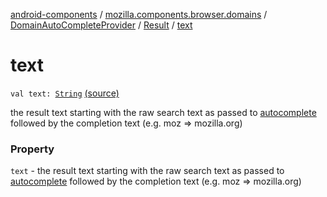 [android-components](../../../index.md) / [mozilla.components.browser.domains](../../index.md) / [DomainAutoCompleteProvider](../index.md) / [Result](index.md) / [text](./text.md)

# text

`val text: `[`String`](https://kotlinlang.org/api/latest/jvm/stdlib/kotlin/-string/index.html) [(source)](https://github.com/mozilla-mobile/android-components/blob/master/components/browser/domains/src/main/java/mozilla/components/browser/domains/DomainAutoCompleteProvider.kt#L42)

the result text starting with the raw search text as passed
to [autocomplete](../autocomplete.md) followed by the completion text (e.g. moz =&gt; mozilla.org)

### Property

`text` - the result text starting with the raw search text as passed
to [autocomplete](../autocomplete.md) followed by the completion text (e.g. moz =&gt; mozilla.org)